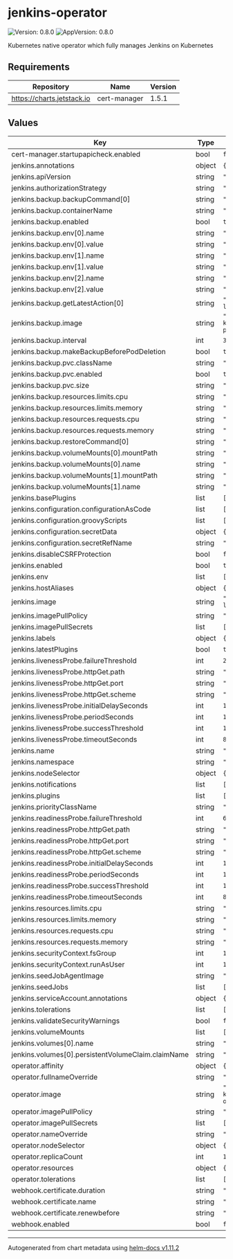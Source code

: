# jenkins-operator

![Version: 0.8.0](https://img.shields.io/badge/Version-0.8.0-informational?style=flat-square) ![AppVersion: 0.8.0](https://img.shields.io/badge/AppVersion-0.8.0-informational?style=flat-square)

Kubernetes native operator which fully manages Jenkins on Kubernetes

## Requirements

| Repository | Name | Version |
|------------|------|---------|
| https://charts.jetstack.io | cert-manager | 1.5.1 |

## Values

| Key | Type | Default | Description |
|-----|------|---------|-------------|
| cert-manager.startupapicheck.enabled | bool | `false` |  |
| jenkins.annotations | object | `{}` |  |
| jenkins.apiVersion | string | `"jenkins.io/v1alpha2"` |  |
| jenkins.authorizationStrategy | string | `"createUser"` |  |
| jenkins.backup.backupCommand[0] | string | `"/home/user/bin/backup.sh"` |  |
| jenkins.backup.containerName | string | `"backup"` |  |
| jenkins.backup.enabled | bool | `true` |  |
| jenkins.backup.env[0].name | string | `"BACKUP_DIR"` |  |
| jenkins.backup.env[0].value | string | `"/backup"` |  |
| jenkins.backup.env[1].name | string | `"JENKINS_HOME"` |  |
| jenkins.backup.env[1].value | string | `"/jenkins-home"` |  |
| jenkins.backup.env[2].name | string | `"BACKUP_COUNT"` |  |
| jenkins.backup.env[2].value | string | `"3"` |  |
| jenkins.backup.getLatestAction[0] | string | `"/home/user/bin/get-latest.sh"` |  |
| jenkins.backup.image | string | `"quay.io/jenkins-kubernetes-operator/backup-pvc:v0.2.6"` |  |
| jenkins.backup.interval | int | `30` |  |
| jenkins.backup.makeBackupBeforePodDeletion | bool | `true` |  |
| jenkins.backup.pvc.className | string | `""` |  |
| jenkins.backup.pvc.enabled | bool | `true` |  |
| jenkins.backup.pvc.size | string | `"5Gi"` |  |
| jenkins.backup.resources.limits.cpu | string | `"1000m"` |  |
| jenkins.backup.resources.limits.memory | string | `"2Gi"` |  |
| jenkins.backup.resources.requests.cpu | string | `"100m"` |  |
| jenkins.backup.resources.requests.memory | string | `"500Mi"` |  |
| jenkins.backup.restoreCommand[0] | string | `"/home/user/bin/restore.sh"` |  |
| jenkins.backup.volumeMounts[0].mountPath | string | `"/jenkins-home"` |  |
| jenkins.backup.volumeMounts[0].name | string | `"jenkins-home"` |  |
| jenkins.backup.volumeMounts[1].mountPath | string | `"/backup"` |  |
| jenkins.backup.volumeMounts[1].name | string | `"backup"` |  |
| jenkins.basePlugins | list | `[]` |  |
| jenkins.configuration.configurationAsCode | list | `[]` |  |
| jenkins.configuration.groovyScripts | list | `[]` |  |
| jenkins.configuration.secretData | object | `{}` |  |
| jenkins.configuration.secretRefName | string | `""` |  |
| jenkins.disableCSRFProtection | bool | `false` |  |
| jenkins.enabled | bool | `true` |  |
| jenkins.env | list | `[]` |  |
| jenkins.hostAliases | object | `{}` |  |
| jenkins.image | string | `"jenkins/jenkins:2.440.1-lts"` |  |
| jenkins.imagePullPolicy | string | `"Always"` |  |
| jenkins.imagePullSecrets | list | `[]` |  |
| jenkins.labels | object | `{}` |  |
| jenkins.latestPlugins | bool | `true` |  |
| jenkins.livenessProbe.failureThreshold | int | `20` |  |
| jenkins.livenessProbe.httpGet.path | string | `"/login"` |  |
| jenkins.livenessProbe.httpGet.port | string | `"http"` |  |
| jenkins.livenessProbe.httpGet.scheme | string | `"HTTP"` |  |
| jenkins.livenessProbe.initialDelaySeconds | int | `100` |  |
| jenkins.livenessProbe.periodSeconds | int | `10` |  |
| jenkins.livenessProbe.successThreshold | int | `1` |  |
| jenkins.livenessProbe.timeoutSeconds | int | `8` |  |
| jenkins.name | string | `"jenkins"` |  |
| jenkins.namespace | string | `"default"` |  |
| jenkins.nodeSelector | object | `{}` |  |
| jenkins.notifications | list | `[]` |  |
| jenkins.plugins | list | `[]` |  |
| jenkins.priorityClassName | string | `""` |  |
| jenkins.readinessProbe.failureThreshold | int | `60` |  |
| jenkins.readinessProbe.httpGet.path | string | `"/login"` |  |
| jenkins.readinessProbe.httpGet.port | string | `"http"` |  |
| jenkins.readinessProbe.httpGet.scheme | string | `"HTTP"` |  |
| jenkins.readinessProbe.initialDelaySeconds | int | `120` |  |
| jenkins.readinessProbe.periodSeconds | int | `10` |  |
| jenkins.readinessProbe.successThreshold | int | `1` |  |
| jenkins.readinessProbe.timeoutSeconds | int | `8` |  |
| jenkins.resources.limits.cpu | string | `"1000m"` |  |
| jenkins.resources.limits.memory | string | `"3Gi"` |  |
| jenkins.resources.requests.cpu | string | `"250m"` |  |
| jenkins.resources.requests.memory | string | `"500Mi"` |  |
| jenkins.securityContext.fsGroup | int | `1000` |  |
| jenkins.securityContext.runAsUser | int | `1000` |  |
| jenkins.seedJobAgentImage | string | `""` |  |
| jenkins.seedJobs | list | `[]` |  |
| jenkins.serviceAccount.annotations | object | `{}` |  |
| jenkins.tolerations | list | `[]` |  |
| jenkins.validateSecurityWarnings | bool | `false` |  |
| jenkins.volumeMounts | list | `[]` |  |
| jenkins.volumes[0].name | string | `"backup"` |  |
| jenkins.volumes[0].persistentVolumeClaim.claimName | string | `"jenkins-backup"` |  |
| operator.affinity | object | `{}` |  |
| operator.fullnameOverride | string | `""` |  |
| operator.image | string | `"quay.io/jenkins-kubernetes-operator/operator:v0.8.0"` |  |
| operator.imagePullPolicy | string | `"IfNotPresent"` |  |
| operator.imagePullSecrets | list | `[]` |  |
| operator.nameOverride | string | `""` |  |
| operator.nodeSelector | object | `{}` |  |
| operator.replicaCount | int | `1` |  |
| operator.resources | object | `{}` |  |
| operator.tolerations | list | `[]` |  |
| webhook.certificate.duration | string | `"2160h"` |  |
| webhook.certificate.name | string | `"webhook-certificate"` |  |
| webhook.certificate.renewbefore | string | `"360h"` |  |
| webhook.enabled | bool | `false` |  |

----------------------------------------------
Autogenerated from chart metadata using [helm-docs v1.11.2](https://github.com/norwoodj/helm-docs/releases/v1.11.2)
